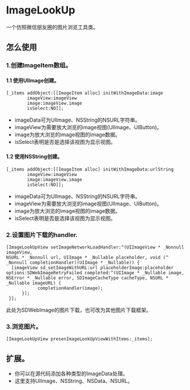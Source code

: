# ImageLookUp

一个仿照微信朋友圈的图片浏览工具类。

## 怎么使用

### 1.创建ImageItem数组。

#### 1.1 使用UIImage创建。
```objc
[_items addObject:[[ImageItem alloc] initWithImageData:image
        imageView:imageView
        image:imageView.image
        isSelect:NO]];
```
* imageData可为UIImage、NSString的NSURL字符串。
* imageView为需要放大浏览的image视图(UIImage、UIButton)。
* image为放大浏览的image视图的image数据。
* isSelect表明是否是选择该视图为显示视图。

#### 1.2 使用NSString创建。
```objc
[_items addObject:[[ImageItem alloc] initWithImageData:urlString
        imageView:imageView
        image:imageView.image
        isSelect:NO]];
```
* imageData可为UIImage、NSString的NSURL字符串。
* imageView为需要放大浏览的image视图(UIImage、UIButton)。
* image为放大浏览的image视图的image数据。
* isSelect表明是否是选择该视图为显示视图。

### 2.设置图片下载的handler.
```objc
[ImageLookUpView setImageNetworkLoadHandler:^(UIImageView * _Nonnull imageView,
NSURL * _Nonnull url, UIImage * _Nullable placeholder, void (^ _Nonnull completionHandler)(UIImage * _Nullable)) {
  [imageView sd_setImageWithURL:url placeholderImage:placeholder options:SDWebImageRetryFailed completed:^(UIImage * _Nullable image, NSError * _Nullable error, SDImageCacheType cacheType, NSURL * _Nullable imageURL) {
            completionHandler(image);
      }];
 }];
 ```

此处为SDWebImage的图片下载，也可改为其他图片下载框架。
 
 ### 3.浏览图片。
 ```objc
 [ImageLookUpView presenImageLookUpViewWithItems:_items];
```

## 扩展。

* 你可以在源代码添加各种类型的ImageData处理。
* 这里支持UIImage、NSString、NSData、NSURL。
